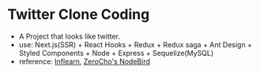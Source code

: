 # Twitter Clone Coding
- A Project that looks like twitter.
- use: Next.js(SSR) + React Hooks + Redux + Redux saga + Ant Design + Styled Components + Node + Express + Sequelize(MySQL)
- reference: [Inflearn](https://www.inflearn.com/course/%EB%85%B8%EB%93%9C%EB%B2%84%EB%93%9C-%EB%A6%AC%EC%95%A1%ED%8A%B8-%EB%A6%AC%EB%89%B4%EC%96%BC#), [ZeroCho's NodeBird](https://github.com/ZeroCho/react-nodebird)
